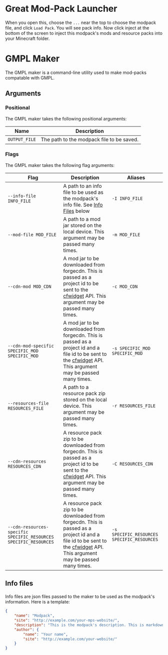# Great Mod-Pack Launcher
When you open this, choose the `...` near the top to choose the modpack file, and click `Load Pack`. You will see pack info. Now click inject at the bottom of the screen to inject this modpack's mods and resource packs into your Minecraft folder.
# GMPL Maker
The GMPL maker is a command-line utility used to make mod-packs compatable with GMPL.
## Arguments
### Positional
The GMPL maker takes the following positional arguments:

| Name               | Description |
| ------------------ | ----------- |
| `OUTPUT_FILE` | The path to the modpack file to be saved. |
### Flags
The GMPL maker takes the following flag arguments:

| Flag               | Description | Aliases |
| ------------------ | ------------| ------- |
| `--info-file INFO_FILE` | A path to an info file to be used as the modpack's info file. See [Info Files](#info-files) below | `-I INFO_FILE` |
| `--mod-file MOD_FILE` | A path to a mod jar stored on the local device. This argument may be passed many times. | `-m MOD_FILE` |
| `--cdn-mod MOD_CDN` | A mod jar to be downloaded from forgecdn. This is passed as a project id to be sent to the [cfwidget](https://www.cfwidget.com/) API. This argument may be passed many times. | `-c MOD_CDN` |
| `--cdn-mod-specific SPECIFIC_MOD SPECIFIC_MOD` | A mod jar to be downloaded from forgecdn. This is passed as a project id and a file id to be sent to the [cfwidget](https://www.cfwidget.com/) API. This argument may be passed many times. | `-s SPECIFIC_MOD SPECIFIC_MOD` |
| `--resources-file RESOURCES_FILE` | A path to a resource pack zip stored on the local device. This argument may be passed many times. | `-r RESOURCES_FILE` |
| `--cdn-resources RESOURCES_CDN` | A resource pack zip to be downloaded from forgecdn. This is passed as a project id to be sent to the [cfwidget](https://www.cfwidget.com/) API. This argument may be passed many times. | `-C RESOURCES_CDN` |
| `--cdn-resources-specific SPECIFIC_RESOURCES SPECIFIC_RESOURCES` | A resource pack zip to be downloaded from forgecdn. This is passed as a project id and a file id to be sent to the [cfwidget](https://www.cfwidget.com/) API. This argument may be passed many times. | `-s SPECIFIC_RESOURCES SPECIFIC_RESOURCES` |
## <p id="info-files">Info files</p>
Info files are json files passed to the maker to be used as the modpack's information.
Here is a template:
``` json
{
    "name": "Modpack",
    "site": "http://example.com/your-mps-website/",
    "description": "This is the modpack's description. This is markdown.",
    "author": {
        "name": "Your name",
        "site": "http://example.com/your-website/"
    }
}
```